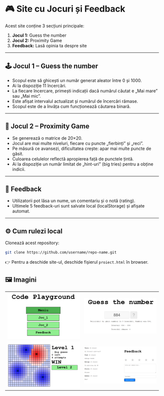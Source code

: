 # 🎮 Site cu Jocuri și Feedback

Acest site conține 3 secțiuni principale:
1. **Jocul 1:** Guess the number
2. **Jocul 2:** Proximity Game
3. **Feedback:** Lasă opinia ta despre site

---

## 🕹️ Jocul 1 – Guess the number
- Scopul este să ghicești un număr generat aleator între 0 și 1000.
- Ai la dispoziție 11 încercări.
- La fiecare încercare, primești indicații dacă numărul căutat e „Mai mare” sau „Mai mic”.
- Este afișat intervalul actualizat și numărul de încercări rămase.
- Scopul este de a învăța cum funcționează căutarea binară.

---

## 🧩 Jocul 2 – Proximity Game
- Se generează o matrice de 20×20.
- Jocul are mai multe niveluri, fiecare cu puncte „fierbinți” și „reci”.
- Pe măsură ce avansezi, dificultatea crește: apar mai multe puncte de găsit.
- Culoarea celulelor reflectă apropierea față de punctele țintă.
- Ai la dispoziție un număr limitat de „hint-uri” (big tries) pentru a obține indicii.

---

## 📝 Feedback
- Utilizatorii pot lăsa un nume, un comentariu și o notă (rating).
- Ultimele 5 feedback-uri sunt salvate local (localStorage) și afișate automat.

---

## ⚙️ Cum rulezi local
Clonează acest repository:
   ```bash
   git clone https://github.com/username/repo-name.git
```
👉 Pentru a deschide site-ul, deschide fișierul `proiect.html` în browser.

## 🖼️ Imagini

<table>
  <tr>
    <td><img src="images/site1.png" alt="site1" width="400"/></td>
    <td><img src="images/site2.png" alt="site2" width="400"/></td>
  </tr>
  <tr>
    <td><img src="images/site3.png" alt="site3" width="400"/></td>
    <td><img src="images/site4.png" alt="site4" width="400"/></td>
  </tr>
</table>
